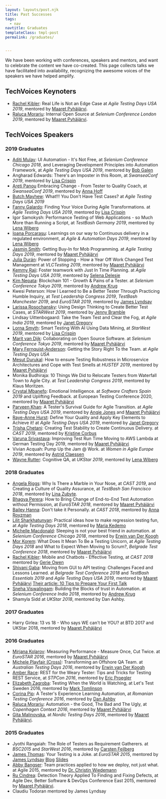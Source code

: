 ```yaml
---
layout: layouts/post.njk
title: Past Successes
tags:
  - nav
navtitle: Graduates
templateClass: tmpl-post
permalink: /graduates/


---
```


We have been working with conferences, speakers and mentors, and want to celebrate the content we have co-created. This page collects talks we have facilitated into availability, recognizing the awesome voices of the speakers we have helped amplify.

## TechVoices Keynoters

   * [Rachel Kibler](https://twitter.com/racheljoi): Real Life is Not an Edge Case at *Agile Testing Days USA 2019*, mentored by [Maaret Pyhäjärvi](https://twitter.com/maaretp).
   * [Raluca Morariu](https://twitter.com/schumitza): Internal Open Source at *Selenium Conference London 2019*, mentored by [Maaret Pyhäjärvi](https://twitter.com/maaretp).


## TechVoices Speakers

### 2019 Graduates

   * [Aditi Mulay](https://twitter.com/AditiMulay18): UI Automation - It's Not Free, at *Selenium Conference Chicago 2018*, and Leveraging Development Principles into Automation Framework, at *Agile Testing Days USA 2019*, mentored by [Bob Galen](https://twitter.com/bobgalen)
   * Angharad Edwards: There's an Imposter in this Room, at *SwanseaConf 2019*, mentored by [Lisa Crispin](https://twitter.com/lisacrispin)
   * [Areti Panou](https://twitter.com/unremarkableQA") Embracing Change - From Tester to Quality Coach, at *SwanseaConf 2019*, mentored by [Anna Hoff](https://twitter.com/Anna_Hoff)
   * [Butch Mayhew](https://twitter.com/ButchMayhew): What!!! You Don't Have Test Cases? at *Agile Testing Days USA 2019*
   * [Fanny Galardo](https://twitter.com/dramatictester): Finding Your Voice During Agile Transformations. at <I>Agile Testing Days USA 2019</i>, mentored by [Lisa Crispin](https://twitter.com/lisacrispin)
   * Igor Samokysh: Performance Testing of Web Applications - so Much More than Running a Script, at *TestBash Germany 2019*, mentored by [Lena Wiberg](https://twitter.com/LenaPejgan)
   * [Ioana Porcarasu](https://twitter.com/il_finaru): Learnings on our way to Continuous delivery in a regulated environment, at *Agile & Automation Days 2019*, mentored by [Lena Wiberg](https://twitter.com/LenaPejgan)
   * [Jasmin Smith](https://twitter.com/jasmintestscode): Getting Buy-In for Mob Programming. at *Agile Testing Days 2019*, mentored by [Maaret Pyhäjärvi](https://twitter.com/maaretp)
   * [Julia Durán](https://twitter.com/AdharaIT): Power of Stopping - How a Year Off Work Changed Test Management at *VLCTesting 2019*, mentored by [Maaret Pyhäjärvi](https://twitter.com/maaretp)
   * [Kemmy Raji](https://twitter.com/kemmraj): Foster teamwork with Just In Time Planning. at *Agile Testing Days USA 2019*, mentored by [Selena Delesie](https://twitter.com/SelenaDelesie)
   * [Kim Nepata](https://twitter.com/C2KimN): Blockchain 101 - Growth & Pains of a Tester. at *Selenium Conference Tokyo 2019*, mentored by [Andrew Krug](https://twitter.com/lazycoderio)
   * Kwesi Peterson: How I Learned to Be a Better Tester Through Practicing Humble Inquiry, at *Test Leadership Congress 2019*, *TestBash Manchester 2019*, and *EuroSTAR 2019*, mentored by [James Lyndsay](https://twitter.com/workroomprds)
   * [Larissa Rosochansky](https://twitter.com/larissar): Using Design Thinking to Create Better Test Cases, at *STARWest 2019*, mentored by [Jenny Bramble](https://twitter.com/jennydoesthings)
   * Lindsay Uittenbogaard: Take the Team Test and Clear the Fog, at *Agile India 2019*, mentored by [Janet Gregory](https://twitter.com/janetgregoryca)
   * [Lorna Smyth](https://twitter.com/DigiLorna): Smart Testing With AI Using Data Mining, at *StarWest 2019*, mentored by [Lisa Crispin](https://twitter.com/lisacrispin)
   * [Marit van Dijk](https://twitter.com/MaritvanDijk77): Collaborating on Open Source Software. at *Selenium Conference Tokyo 2019*, mentored by [Maaret Pyhäjärvi](https://twitter.com/maaretp)
   * [Mary Fernquist-Anderson](https://twitter.com/GrrlPirate): Getting the Story Right To the Team. at *Agile Testing Days USA*
   * [Mesut Durukal](https://twitter.com/DurukalMesut): How to ensure Testing Robustness in Microservice Architectures and Cope with Test Smells at *HUSTEF 2019*,  mentored by [Maaret Pyhäjärvi](https://twitter.com/maaretp)
   * Monika Budhiraja: 10 Things We Did to Relocate Testers from Waterfall Town to Agile City. at *Test Leadership Congress 2019*, mentored by Klaus Moritzen.
   * [Crystal Mbanefo](https://twitter.com/CrystalMbanefo): Emotional Intelligence. at *Software Crafters Spain 2019* and Uplifting Feedback. at European Testing Conference 2020, mentored by [Maaret Pyhäjärvi](https://twitter.com/maaretp)
   * [Parveen Khan](ttps://twitter.com/Parveen_Khan10): A Tester's Survival Guide for Agile Transition. at *Agile Testing Days USA 2019*, mentored by [Angie Jones](https://twitter.com/techgirl1908) and [Maaret Pyhäjärvi](https://twitter.com/maaretp)
   * [Raye-Anne Hurst](https://twitter.com/RayeAnneHurst): Define Your Quality and Apply Key Elements to Achieve it! at *Agile Testing Days USA 2019*, mentored by [Janet Gregory](https://twitter.com/JanetGregory)
   * [Trisha Chetani](https://twitter.com/trisha_1212): Creating Test Stability to Create Continuous Delivery. at *CAST 2019*, mentored by [Kristine Corbus](https://twitter.com/kriscorbus)
   * [Varuna Srivastava](https://twitter.com/vibranttester): Improving Test Run Time Moving to AWS Lambda at German Testing Day 2019, mentored by [Maaret Pyhäjärvi](https://twitter.com/maaretp)
   * Vivian Acquah: Pump Up the Jam @ Work. at *Women in Agile Europe 2019*, mentored by [Astrid Claessen](https://twitter.com/astridclaessen)
   * [Wayne Rutter](https://twitter.com/microrutter): Cognitive QA, at *UKStar 2019*, mentored by [Lena Wiberg](https://twitter.com/LenaPejgan)

### 2018 Graduates

   * [Angela Riggs](https://twitter.com/AngelaRiggs_): Why Is There a Marble in Your Nose, at *CAST 2019*, and Creating a Culture of Quality Assurance, at *TestBash San Francisco 2018*, mentored by [Lina Zubyte](https://twitter.com/buggylina).
   * [Bhagya Perera](https://twitter.com/bhagyagdm): How to Bring Change of End-to-End Test Automation without Permission, at *EuroSTAR 2018*, mentored by [Maaret Pyhäjärvi](https://twitter.com/maaretp)
   * [Bailey Hanna](https://twitter.com/baileyhanna): Don't take it Personally. at *CAST 2018*, mentored by [Anna Royzman](https://twitter.com/QA_nna)
   * [Lilit Sharkhatunyan](https://twitter.com/lilitshark): Practical ideas how to make regression testing fun, at *Agile Testing Days 2018*, mentored by [Maria Kedemo](https://twitter.com/mariakedemo)
   * [Michelle Macdonald](https://twitter.com/mishmaccas): Sleeping is not your best friend in automation. at *Selenium Conference Chicago 2018*, mentored by [Erwin van Der Koogh](https://twitter.com/evanderkoogh)
   * [Mor Korem](https://twitter.com/temorel): What Does It Mean To Be a Testing Unicorn, at *Agile Testing Days 2018* and What to Expect When Moving to Scrum?, *Belgrade Test Conference 2018*, mentored by [Maaret Pyhäjärvi](https://twitter.com/maaretp)
   * [Rachel Kibler](https://twitter.com/racheljoi): Mobile and Chatbots - Effective Testing, at *CAST 2018* mentored by [Gerie Owen](https://twitter.com/GerieOwen)
   * [Shivani Gaba](https://twitter.com/shivani_gaba_): Moving from GUI to API testing: Challenges Faced and Lessons Learned. at *Belgrade Test Conference 2018* and *TestBash Essentials 2019* and *Agile Testing Days USA 2019*, mentored by [Maaret Pyhäjärvi](https://twitter.com/maaretp) [Their article: 10 Tips to Prepare Your First Talk](https://medium.com/@shivani_gaba/10-tips-to-prepare-your-first-talk-9c4e15ed8dd6)
   * [Sneha Viswalingam](https://twitter.com/sviswalingam): Building the Blocks of trust in Automation. at *Selenium Conference India 2018*, mentored by [Andrew Krug](https://twitter.com/lazycoderio)
   * Shamyla Sidd at *UKStar 2018*, mentored by Dan Ashby.


### 2017 Graduates

   * Harry Girlea: 13 vs 18 - Who says WE can't be YOU? at BTD 2017 and UKStar 2018, mentored by [Maaret Pyhäjärvi](https://twitter.com/maaretp)

### 2016 Graduates

   * [Mirjana Kolarov](https://twitter.com/mirjanakolarov): Measuring Performance - Measure Once, Cut Twice. at *EuroSTAR 2016*, mentored by [Maaret Pyhäjärvi](https://twitter.com/maaretp)
   * [Michele Playfair (Cross)](https://twitter.com/MichelePlayfair): Transforming an Offshore QA Team. at *Australian Testing Days 2016*, mentored by [Erwin van Der Koogh](https://twitter.com/evanderkoogh)
   * [Amber Race](https://twitter.com/ambertests): REST for the Weary Tester: Tips and Tricks for Testing REST Service, at <i>STPCon 2016</i>, mentored by [Eric Proegler](https://twitter.com/ericproegler)
   * [Elizabeth Zagroba](https://twitter.com/ezagroba): Testing When the World is Watching, at Let's Test Sweden 2016, mentored by [Mark Tomlinson](https://twitter.com/markontask)
   * [Corina Pip](https://twitter.com/imalittletester): A Tester's Experience Learning Automation,
   at *Romanian Testing Conference 2016*, mentored by [Dan Ashby](https://twitter.com/DanAshby04)
   * [Raluca Morariu](https://twitter.com/schumitza"): Automation - the Good, The Bad and The Ugly,
   at *Copenhagen Context 2016*, mentored by [Maaret Pyhäjärvi](https://twitter.com/maaretp)
   * [Gita Malinovska](https://twitter.com/gita_m), at *Nordic Testing Days 2016*, mentored by [Maaret Pyhäjärvi](https://twitter.com/maaretp).

### 2015 Graduates

   * Jyothi Rangaiah: The Role of Testers as Requirement Gatherers. at *BSC2015* and *StarWest 2016*, mentored by [Carsten Feilberg](https://twitter.com/Carsten_F)
   * [James Thomas](https://twitter.com/qahiccupps): Your Testing is a Joke. at *EuroSTAR 2015*, mentored by [James Lyndsay](https://twitter.com/workroomprds) [Blog](https://qahiccups.blogspot.com/2017/01/speaking-easier.html) [Slides](https://www.slideshare.net/slideshow/embed_code/key/qVyRnIjOnGqOTl)
   * [Abby Bangser](https://twitter.com/a_bangser): Team practices applied to how we deploy, not just what. at Agile 2015, mentored by [Dr. Christin Wiedemann](https://twitter.com/c_wiedemann)</li>
   * [Ru Cindrea](https://twitter.com/ru_altom): Detection Theory Applied To Finding and Fixing Defects,
   at Agile Dev, Better Software & DevOps Conference East 2015, mentored by [Maaret Pyhäjärvi](https://twitter.com/maaretp).
   * Claudiu Todoran mentored by James Lyndsay

